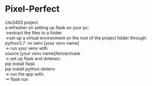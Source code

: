 # Pixel-Perfect
cits3403 project  
a refresher on setting up flask on your pc:  
->extract the files to a folder  
->set up a virtual environment on the root of the project folder through:  
                  python3.7 -m venv [your venv name]  
-> run your venv with   
        source  [your venv name]/bin/activate  
-> set up flask and dotenec:   
            pip install flask  
            pip install python-dotenv  
 -> run the app with:  
    ⇥ flask run  
                              
